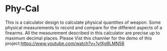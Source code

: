 # Phy-Cal
This is a calculator design to calculate physical quantities of weapon. Some physical measurements to record and compare for the different aspects of a firearms.
All the measurement described in this calculator are precise up to maximum decimal places. 
Please Vist this channler for the demo of this project:https://www.youtube.com/watch?v=1ylXg9LMN58
